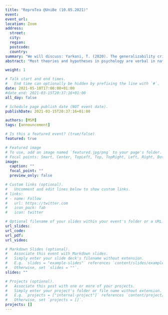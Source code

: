```yaml
---
title: "ReproTea @UniBe (10.05.2021)"
event:
event_url:
location: Zoom
address:
  street:
  city:
  region:
  postcode:
  country:
summary: "We will discuss: Yarkoni, T. (2020). The generalizability crisis. Behavioral and Brain Sciences, 1-37." 
abstract: "Most theories and hypotheses in psychology are verbal in nature, yet their evaluation overwhelmingly relies on inferential statistical procedures. The validity of the move from qualitative to quantitative analysis depends on the verbal and statistical expressions of a hypothesis being closely aligned—that is, that the two must refer to roughly the same set of hypothetical observations. Here I argue that many applications of statistical inference in psychology fail to meet this basic condition. Focusing on the most widely used class of model in psychology—the linear mixed model—I explore the consequences of failing to statistically operationalize verbal hypotheses in a way that respects researchers' actual generalization intentions. I demonstrate that whereas the "random effect" formalism is used pervasively in psychology to model inter-subject variability, few researchers accord the same treatment to other variables they clearly intend to generalize over (e.g., stimuli, tasks, or research sites). The under-specification of random effects imposes far stronger constraints on the generalizability of results than most researchers appreciate. Ignoring these constraints can dramatically inflate false positive rates, and often leads researchers to draw sweeping verbal generalizations that lack a meaningful connection to the statistical quantities they are putatively based on. I argue that failure to take the alignment between verbal and statistical expressions seriously lies at the heart of many of psychology's ongoing problems (e.g., the replication crisis), and conclude with a discussion of several potential avenues for improvement. https://doi:10.1017/S0140525X20001685 "

weight: 1

# Talk start and end times.
#   End time can optionally be hidden by prefixing the line with `#`.
date: 2021-05-10T17:00:00+01:00
#date_end: 2021-03-15T20:37:16+01:00
all_day: false

# Schedule page publish date (NOT event date).
publishDate: 2021-03-15T20:37:16+01:00

authors: [MSM]
tags: [announcement]

# Is this a featured event? (true/false)
featured: true

# Featured image
# To use, add an image named `featured.jpg/png` to your page's folder. 
# Focal points: Smart, Center, TopLeft, Top, TopRight, Left, Right, BottomLeft, Bottom, BottomRight.
image:
  caption: ""
  focal_point: ""
  preview_only: false

# Custom links (optional).
#   Uncomment and edit lines below to show custom links.
# links:
# - name: Follow
#   url: https://twitter.com
#   icon_pack: fab
#   icon: twitter

# Optional filename of your slides within your event's folder or a URL.
url_slides:
url_code:
url_pdf:
url_video:

# Markdown Slides (optional).
#   Associate this event with Markdown slides.
#   Simply enter your slide deck's filename without extension.
#   E.g. `slides = "example-slides"` references `content/slides/example-slides.md`.
#   Otherwise, set `slides = ""`.
slides: ""

# Projects (optional).
#   Associate this post with one or more of your projects.
#   Simply enter your project's folder or file name without extension.
#   E.g. `projects = ["internal-project"]` references `content/project/deep-learning/index.md`.
#   Otherwise, set `projects = []`.
projects: []
---
```

